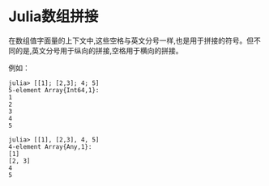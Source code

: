 # Julia数组拼接


在数组值字面量的上下文中,这些空格与英文分号一样,也是用于拼接的符号。但不同的是,英文分号用于纵向的拼接,空格用于横向的拼接。

例如：
```
julia> [[1]; [2,3]; 4; 5]
5-element Array{Int64,1}: 
1
2
3
4
5

julia> [[1], [2,3], 4, 5] 
4-element Array{Any,1}:
[1]
[2, 3]
4
5

```

